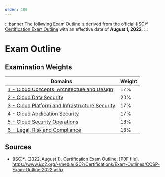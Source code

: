 ```yaml
---
order: 100
---
```


:::banner
The following Exam Outline is derived from the official [\(ISC\)² Certification Exam Outline](https://www.isc2.org/-/media/ISC2/Certifications/Exam-Outlines/CCSP-Exam-Outline-2022.ashx) with an effective date of **August 1, 2022**.
:::

# Exam Outline

## Examination Weights

| Domains | Weight |
| - | - |
| [1 - Cloud Concepts, Architecture and Design](/certification/domain-1.md) | 17% |
| [2 - Cloud Data Security](/certification/domain-2.md) | 20% |
| [3 - Cloud Platform and Infrastructure Security](/certification/domain-3.md) | 17% |
| [4 - Cloud Application Security](/certification/domain-4.md) | 17% |
| [5 - Cloud Security Operations](/certification/domain-5.md) | 16% |
| [6 - Legal, Risk and Compliance](/certification/domain-6.md) | 13% |

## Sources

- (ISC)². (2022, August 1). Certification Exam Outline. [PDF file]. https://www.isc2.org/-/media/ISC2/Certifications/Exam-Outlines/CCSP-Exam-Outline-2022.ashx

